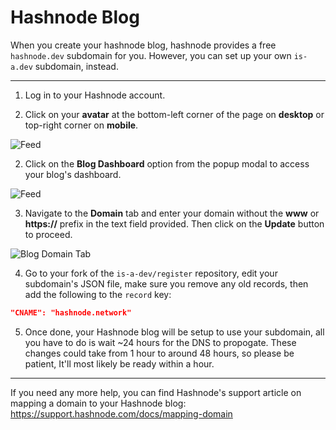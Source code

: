 # Hashnode Blog

When you create your hashnode blog, hashnode provides a free `hashnode.dev` subdomain for you. However, you can set up your own `is-a.dev` subdomain, instead.

---

1. Log in to your Hashnode account.

2. Click on your **avatar** at the bottom-left corner of the page on **desktop** or top-right corner on **mobile**.

![Feed](https://cdn.hashnode.com/res/hashnode/image/upload/v1614932849541/cBNDGKXMj.png?auto=compress)

2. Click on the **Blog Dashboard** option from the popup modal to access your blog's dashboard.

![Feed](https://cdn.hashnode.com/res/hashnode/image/upload/v1614937218081/InvxVHXDy.png?auto=compress)

3. Navigate to the **Domain** tab and enter your domain without the **www** or **https://** prefix in the text field provided. Then click on the **Update** button to proceed.

![Blog Domain Tab](https://cdn.hashnode.com/res/hashnode/image/upload/v1614937377176/0cwddAywO.png?auto=compress)

4. Go to your fork of the `is-a-dev/register` repository, edit your subdomain's JSON file, make sure you remove any old records, then add the following to the `record` key:

```json
"CNAME": "hashnode.network"
```

5. Once done, your Hashnode blog will be setup to use your subdomain, all you have to do is wait ~24 hours for the DNS to propogate. These changes could take from 1 hour to around 48 hours, so please be patient, It'll most likely be ready within a hour.

---

If you need any more help, you can find Hashnode's support article on mapping a domain to your Hashnode blog: https://support.hashnode.com/docs/mapping-domain
